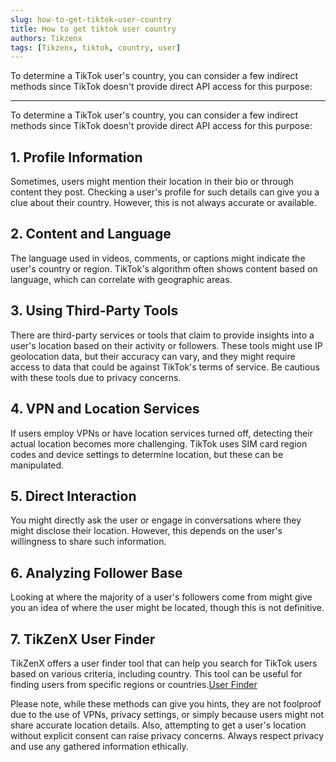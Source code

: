 ```yaml
---
slug: how-to-get-tiktok-user-country
title: How to get tiktok user country
authors: Tikzenx
tags: [Tikzenx, tiktok, country, user]
---
```


To determine a TikTok user's country, you can consider a few indirect methods since TikTok doesn't provide direct API access for this purpose:
<!--truncate-->
---

To determine a TikTok user's country, you can consider a few indirect methods since TikTok doesn't provide direct API access for this purpose:

## 1. Profile Information

Sometimes, users might mention their location in their bio or through content they post. Checking a user's profile for such details can give you a clue about their country. However, this is not always accurate or available.

## 2. Content and Language

The language used in videos, comments, or captions might indicate the user's country or region. TikTok's algorithm often shows content based on language, which can correlate with geographic areas.

## 3. Using Third-Party Tools

There are third-party services or tools that claim to provide insights into a user's location based on their activity or followers. These tools might use IP geolocation data, but their accuracy can vary, and they might require access to data that could be against TikTok's terms of service. Be cautious with these tools due to privacy concerns.

## 4. VPN and Location Services

If users employ VPNs or have location services turned off, detecting their actual location becomes more challenging. TikTok uses SIM card region codes and device settings to determine location, but these can be manipulated.

## 5. Direct Interaction

You might directly ask the user or engage in conversations where they might disclose their location. However, this depends on the user's willingness to share such information.

## 6. Analyzing Follower Base

Looking at where the majority of a user's followers come from might give you an idea of where the user might be located, though this is not definitive.

## 7. TikZenX User Finder

TikZenX offers a user finder tool that can help you search for TikTok users based on various criteria, including country. This tool can be useful for finding users from specific regions or countries.[User Finder](https://user.Tikzenx.com)

Please note, while these methods can give you hints, they are not foolproof due to the use of VPNs, privacy settings, or simply because users might not share accurate location details. Also, attempting to get a user's location without explicit consent can raise privacy concerns. Always respect privacy and use any gathered information ethically.

